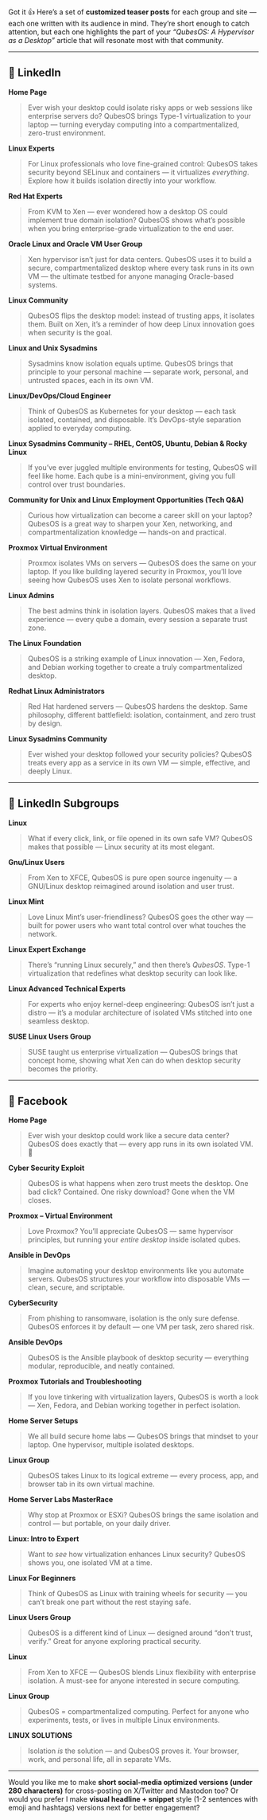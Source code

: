 Got it 👍 Here’s a set of **customized teaser posts** for each group and site — each one written with its audience in mind. They’re short enough to catch attention, but each one highlights the part of your *“QubesOS: A Hypervisor as a Desktop”* article that will resonate most with that community.

---

## 🔹 **LinkedIn**

**Home Page**

> Ever wish your desktop could isolate risky apps or web sessions like enterprise servers do? QubesOS brings Type-1 virtualization to your laptop — turning everyday computing into a compartmentalized, zero-trust environment.

**Linux Experts**

> For Linux professionals who love fine-grained control: QubesOS takes security beyond SELinux and containers — it virtualizes *everything*. Explore how it builds isolation directly into your workflow.

**Red Hat Experts**

> From KVM to Xen — ever wondered how a desktop OS could implement true domain isolation? QubesOS shows what’s possible when you bring enterprise-grade virtualization to the end user.

**Oracle Linux and Oracle VM User Group**

> Xen hypervisor isn’t just for data centers. QubesOS uses it to build a secure, compartmentalized desktop where every task runs in its own VM — the ultimate testbed for anyone managing Oracle-based systems.

**Linux Community**

> QubesOS flips the desktop model: instead of trusting apps, it isolates them. Built on Xen, it’s a reminder of how deep Linux innovation goes when security is the goal.

**Linux and Unix Sysadmins**

> Sysadmins know isolation equals uptime. QubesOS brings that principle to your personal machine — separate work, personal, and untrusted spaces, each in its own VM.

**Linux/DevOps/Cloud Engineer**

> Think of QubesOS as Kubernetes for your desktop — each task isolated, contained, and disposable. It’s DevOps-style separation applied to everyday computing.

**Linux Sysadmins Community – RHEL, CentOS, Ubuntu, Debian & Rocky Linux**

> If you’ve ever juggled multiple environments for testing, QubesOS will feel like home. Each qube is a mini-environment, giving you full control over trust boundaries.

**Community for Unix and Linux Employment Opportunities (Tech Q&A)**

> Curious how virtualization can become a career skill on your laptop? QubesOS is a great way to sharpen your Xen, networking, and compartmentalization knowledge — hands-on and practical.

**Proxmox Virtual Environment**

> Proxmox isolates VMs on servers — QubesOS does the same on your laptop. If you like building layered security in Proxmox, you’ll love seeing how QubesOS uses Xen to isolate personal workflows.

**Linux Admins**

> The best admins think in isolation layers. QubesOS makes that a lived experience — every qube a domain, every session a separate trust zone.

**The Linux Foundation**

> QubesOS is a striking example of Linux innovation — Xen, Fedora, and Debian working together to create a truly compartmentalized desktop.

**Redhat Linux Administrators**

> Red Hat hardened servers — QubesOS hardens the desktop. Same philosophy, different battlefield: isolation, containment, and zero trust by design.

**Linux Sysadmins Community**

> Ever wished your desktop followed your security policies? QubesOS treats every app as a service in its own VM — simple, effective, and deeply Linux.

---

## 🔹 **LinkedIn Subgroups**

**Linux**

> What if every click, link, or file opened in its own safe VM? QubesOS makes that possible — Linux security at its most elegant.

**Gnu/Linux Users**

> From Xen to XFCE, QubesOS is pure open source ingenuity — a GNU/Linux desktop reimagined around isolation and user trust.

**Linux Mint**

> Love Linux Mint’s user-friendliness? QubesOS goes the other way — built for power users who want total control over what touches the network.

**Linux Expert Exchange**

> There’s “running Linux securely,” and then there’s *QubesOS*. Type-1 virtualization that redefines what desktop security can look like.

**Linux Advanced Technical Experts**

> For experts who enjoy kernel-deep engineering: QubesOS isn’t just a distro — it’s a modular architecture of isolated VMs stitched into one seamless desktop.

**SUSE Linux Users Group**

> SUSE taught us enterprise virtualization — QubesOS brings that concept home, showing what Xen can do when desktop security becomes the priority.

---

## 🔹 **Facebook**

**Home Page**

> Ever wish your desktop could work like a secure data center? QubesOS does exactly that — every app runs in its own isolated VM. 🧱

**Cyber Security Exploit**

> QubesOS is what happens when zero trust meets the desktop. One bad click? Contained. One risky download? Gone when the VM closes.

**Proxmox – Virtual Environment**

> Love Proxmox? You’ll appreciate QubesOS — same hypervisor principles, but running your *entire desktop* inside isolated qubes.

**Ansible in DevOps**

> Imagine automating your desktop environments like you automate servers. QubesOS structures your workflow into disposable VMs — clean, secure, and scriptable.

**CyberSecurity**

> From phishing to ransomware, isolation is the only sure defense. QubesOS enforces it by default — one VM per task, zero shared risk.

**Ansible DevOps**

> QubesOS is the Ansible playbook of desktop security — everything modular, reproducible, and neatly contained.

**Proxmox Tutorials and Troubleshooting**

> If you love tinkering with virtualization layers, QubesOS is worth a look — Xen, Fedora, and Debian working together in perfect isolation.

**Home Server Setups**

> We all build secure home labs — QubesOS brings that mindset to your laptop. One hypervisor, multiple isolated desktops.

**Linux Group**

> QubesOS takes Linux to its logical extreme — every process, app, and browser tab in its own virtual machine.

**Home Server Labs MasterRace**

> Why stop at Proxmox or ESXi? QubesOS brings the same isolation and control — but portable, on your daily driver.

**Linux: Intro to Expert**

> Want to *see* how virtualization enhances Linux security? QubesOS shows you, one isolated VM at a time.

**Linux For Beginners**

> Think of QubesOS as Linux with training wheels for security — you can’t break one part without the rest staying safe.

**Linux Users Group**

> QubesOS is a different kind of Linux — designed around “don’t trust, verify.” Great for anyone exploring practical security.

**Linux**

> From Xen to XFCE — QubesOS blends Linux flexibility with enterprise isolation. A must-see for anyone interested in secure computing.

**Linux Group**

> QubesOS = compartmentalized computing. Perfect for anyone who experiments, tests, or lives in multiple Linux environments.

**LINUX SOLUTIONS**

> Isolation *is* the solution — and QubesOS proves it. Your browser, work, and personal life, all in separate VMs.

---

Would you like me to make **short social-media optimized versions (under 280 characters)** for cross-posting on X/Twitter and Mastodon too?
Or would you prefer I make **visual headline + snippet** style (1-2 sentences with emoji and hashtags) versions next for better engagement?
